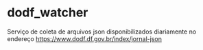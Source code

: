 # dodf_watcher
Serviço de coleta de arquivos json disponibilizados diariamente no endereço https://www.dodf.df.gov.br/index/jornal-json

